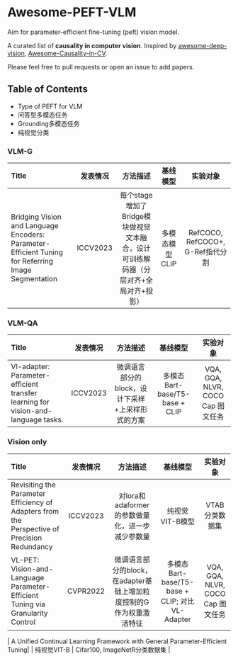 # Awesome-PEFT-VLM
Aim for parameter-efficient fine-tuning (peft) vision model.

A curated list of **causality in computer vision**. Inspired by [awesome-deep-vision](https://github.com/kjw0612/awesome-deep-vision), [Awesome-Causality-in-CV](https://github.com/Wangt-CN/Awesome-Causality-in-CV).

Please feel free to pull requests or open an issue to add papers.


## Table of Contents

- Type of PEFT for VLM
- 问答型多模态任务
- Grounding多模态任务
- 纯视觉分类
  
### VLM-G
| Title | 发表情况 | 方法描述 | 基线模型 | 实验对象 |
|:--------------- |:-------:|:----------:|:-------:|:-----------:|
| Bridging Vision and Language Encoders: Parameter-Efficient Tuning for Referring Image Segmentation | ICCV2023 | 每个stage增加了Bridge模块做视觉文本融合，设计可训练解码器（分层对齐+全局对齐+投影）  |  多模态模型CLIP  |  RefCOCO, RefCOCO+, G-Ref指代分割|

### VLM-QA
| Title | 发表情况 | 方法描述 | 基线模型 | 实验对象 |
|:--------------- |:-------:|:----------:|:-------:|:-----------:|
| Vl-adapter: Parameter-efficient transfer learning for vision-and-language tasks. | ICCV2023 | 微调语言部分的block，设计下采样+上采样形式的方案  | 多模态Bart-base/T5-base + CLIP  |  VQA, GQA, NLVR, COCO Cap 图文任务   |

### Vision only

| Title | 发表情况 | 方法描述 | 基线模型 | 实验对象 |
|:--------------- |:-------:|:----------:|:-------:|:-----------:|
| Revisiting the Parameter Efficiency of Adapters from the Perspective of Precision Redundancy | ICCV2023 | 对lora和adaformer的参数做量化，进一步减少参数量  | 纯视觉VIT-B模型 | VTAB分类数据集 |
| VL-PET: Vision-and-Language Parameter-Efficient Tuning via Granularity Control | CVPR2022 | 微调语言部分的block，在adapter基础上增加粒度控制的G作为权重激活特征  |   多模态Bart-base/T5-base + CLIP; 对比VL-Adapter   |  VQA, GQA, NLVR, COCO Cap 图文任务 |

| A Unified Continual Learning Framework with General Parameter-Efficient Tuning|  | 纯视觉VIT-B |  Cifar100, ImageNetR分类数据集 |





